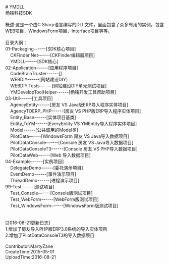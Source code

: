 <div># YMDLL</div><div>杨铭科技SDK</div><div><br /></div><div>概述:这是一个由C Sharp语言编写的DLL文件，里面包含了众多有用的实例，包含WEB项目，WindowsForm项目，Interface项目等等。</div><div><br /></div><div>目录大纲：</div><div>01-Packaging------[SDK核心项目]</div><div>&nbsp; &nbsp; CKFinder.Net------[CKFinder编辑器项目]</div><div>&nbsp; &nbsp; YMDLL------[SDK核心]</div><div>02-Application------[应用程序项目]</div><div>&nbsp; &nbsp; CodeBrainTruster------[]</div><div>&nbsp; &nbsp; WEBDIY------[网站建设DIY]</div><div>&nbsp; &nbsp; WEBDIY.Tests------[网站建设DIY单元测试项目]</div><div>&nbsp; &nbsp; YMDevelopToolHelper------[杨铭开发工具帮助项目]</div><div>03-Util------[工具项目]</div><div>&nbsp; &nbsp; AgencyEntity------[房友 VS Java版ERP导入程序实体项目]</div><div>&nbsp; &nbsp; AgencyTOERP_PHP------[房友 VS PHP版ERP导入程序实体项目]</div><div>&nbsp; &nbsp; Entity_Base------[实体项目基类]</div><div>&nbsp; &nbsp; Entity_ToYM------[EveryEntity VS YMEntity导入程序实体项目]</div><div>&nbsp; &nbsp; Model------[公共调用的Model类]</div><div>&nbsp; &nbsp; PilotData------[WindowsForm 房友 VS Java导入数据项目]</div><div>&nbsp; &nbsp; PilotDataConsole------[Console 房友 VS Java导入数据项目]</div><div>&nbsp; &nbsp; PilotDataConsoleT3------[Console 房友 VS PHP导入数据项目]</div><div>&nbsp; &nbsp; PilotDataWeb------[Web 导入数据项目]</div><div>04-Example------[实例项目]</div><div>&nbsp; &nbsp; DelegateDemo------[委托演示项目]</div><div>&nbsp; &nbsp; EventDemo------[事件演示项目]</div><div>&nbsp; &nbsp; ThreadDemo------[进程演示项目]</div><div>99-Test------[测试项目]</div><div>&nbsp; &nbsp; Test_Console------[Console版测试项目]</div><div>&nbsp; &nbsp; Test_WebForm------[WebForm版测试项目]</div><div>&nbsp; &nbsp; Test_WindowsForm------[WindowsForm版测试项目]</div><div><br /></div><div><br /></div><div>[2016-08-21更新日志]</div><div>1.增加了房友导入PHP版ERP3.0系统的导入实体项目</div><div>2.增加了PilotDataConsoleT3的导入数据项目</div><div><br /></div><div>Contributor:MartyZane</div><div>CreateTime:2015-05-01</div><div>UploadTime:2016-08-21</div><div><br /></div>